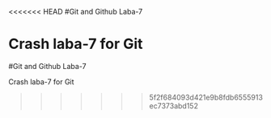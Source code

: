 <<<<<<< HEAD
#Git and Github Laba-7

Crash laba-7 for Git
=======
#Git and Github Laba-7

Crash laba-7 for Git
>>>>>>> 5f2f684093d421e9b8fdb6555913ec7373abd152
